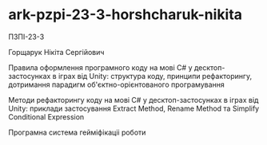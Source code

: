 # ark-pzpi-23-3-horshcharuk-nikita

ПЗПІ-23-3

Горщарук Нікіта Сергійович

Правила оформлення програмного коду на мові C# у десктоп-застосунках в іграх від Unity: структура коду, принципи рефакторингу, дотримання парадигм об'єктно-орієнтованого програмування

Методи рефакторингу коду на мові C# у десктоп-застосунках в іграх від Unity: приклади застосування Extract Method, Rename Method та Simplify Conditional Expression

Програмна система геймiфiкацii роботи
